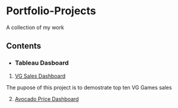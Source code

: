 # Portfolio-Projects
A collection of my work

## Contents

* ### Tableau Dasboard
1. [VG Sales Dashboard](https://github.com/oladebo/Portfolio-Projects/blob/main/Screen%20Shot%202023-04-11%20at%209.46.09%20PM.png)

The pupose of this project is to demostrate top ten VG Games sales

2. [Avocado Price Dashboard]()

